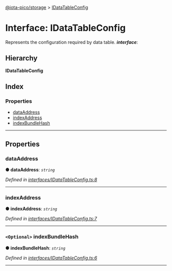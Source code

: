 [@iota-pico/storage](../README.md) > [IDataTableConfig](../interfaces/idatatableconfig.md)

# Interface: IDataTableConfig

Represents the configuration required by data table.
*__interface__*: 

## Hierarchy

**IDataTableConfig**

## Index

### Properties

* [dataAddress](idatatableconfig.md#dataaddress)
* [indexAddress](idatatableconfig.md#indexaddress)
* [indexBundleHash](idatatableconfig.md#indexbundlehash)

---

## Properties

<a id="dataaddress"></a>

###  dataAddress

**●  dataAddress**:  *`string`* 

*Defined in [interfaces/IDataTableConfig.ts:8](https://github.com/iota-pico/storage/blob/64cdce9/src/interfaces/IDataTableConfig.ts#L8)*

___

<a id="indexaddress"></a>

###  indexAddress

**●  indexAddress**:  *`string`* 

*Defined in [interfaces/IDataTableConfig.ts:7](https://github.com/iota-pico/storage/blob/64cdce9/src/interfaces/IDataTableConfig.ts#L7)*

___

<a id="indexbundlehash"></a>

### `<Optional>` indexBundleHash

**●  indexBundleHash**:  *`string`* 

*Defined in [interfaces/IDataTableConfig.ts:6](https://github.com/iota-pico/storage/blob/64cdce9/src/interfaces/IDataTableConfig.ts#L6)*

___

